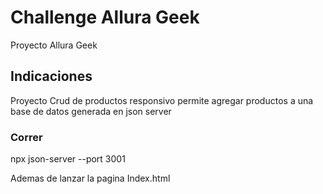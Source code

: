 # Challenge Allura Geek

Proyecto Allura Geek

## Indicaciones

Proyecto Crud de productos responsivo permite agregar productos a una base de datos generada en json server

### Correr

npx json-server
--port 3001

Ademas de lanzar la pagina Index.html
